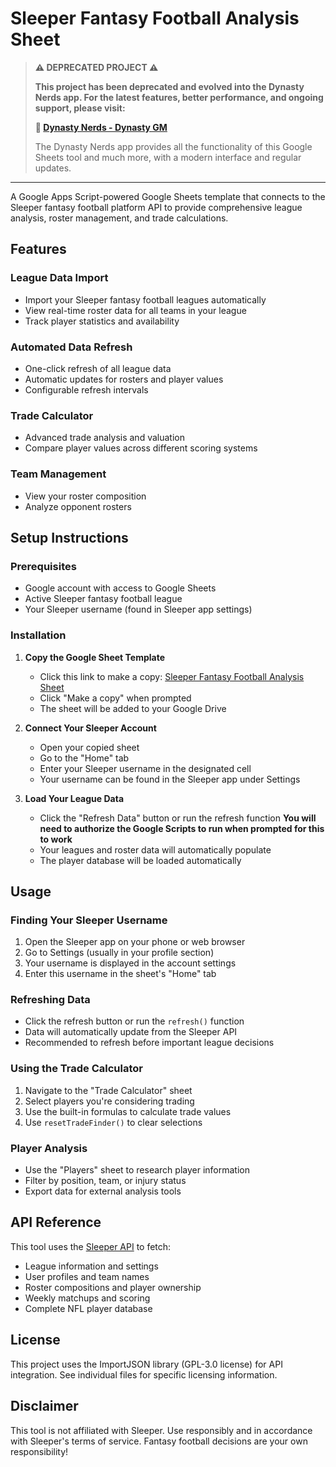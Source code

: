 # Sleeper Fantasy Football Analysis Sheet

> **⚠️ DEPRECATED PROJECT ⚠️**
> 
> **This project has been deprecated and evolved into the Dynasty Nerds app. For the latest features, better performance, and ongoing support, please visit:**
> 
> **🚀 [Dynasty Nerds - Dynasty GM](https://www.dynastynerds.com/dynasty-gm-landing/)**
> 
> The Dynasty Nerds app provides all the functionality of this Google Sheets tool and much more, with a modern interface and regular updates.

---

A Google Apps Script-powered Google Sheets template that connects to the Sleeper fantasy football platform API to provide comprehensive league analysis, roster management, and trade calculations.

## Features

### **League Data Import**
- Import your Sleeper fantasy football leagues automatically
- View real-time roster data for all teams in your league
- Track player statistics and availability

### **Automated Data Refresh**
- One-click refresh of all league data
- Automatic updates for rosters and player values
- Configurable refresh intervals

### **Trade Calculator**
- Advanced trade analysis and valuation
- Compare player values across different scoring systems

### **Team Management**
- View your roster composition
- Analyze opponent rosters

## Setup Instructions

### Prerequisites
- Google account with access to Google Sheets
- Active Sleeper fantasy football league
- Your Sleeper username (found in Sleeper app settings)

### Installation

1. **Copy the Google Sheet Template**
   - Click this link to make a copy: [Sleeper Fantasy Football Analysis Sheet](https://docs.google.com/spreadsheets/d/11brRnpj0p7nmMmT-OvnL1NhLPiRFfgWHnNRbXfUgoxw/copy)
   - Click "Make a copy" when prompted
   - The sheet will be added to your Google Drive

2. **Connect Your Sleeper Account**
   - Open your copied sheet
   - Go to the "Home" tab
   - Enter your Sleeper username in the designated cell
   - Your username can be found in the Sleeper app under Settings

3. **Load Your League Data**
   - Click the "Refresh Data" button or run the refresh function
   **You will need to authorize the Google Scripts to run when prompted for this to work**
   - Your leagues and roster data will automatically populate
   - The player database will be loaded automatically

## Usage

### Finding Your Sleeper Username
1. Open the Sleeper app on your phone or web browser
2. Go to Settings (usually in your profile section)
3. Your username is displayed in the account settings
4. Enter this username in the sheet's "Home" tab

### Refreshing Data
- Click the refresh button or run the `refresh()` function
- Data will automatically update from the Sleeper API
- Recommended to refresh before important league decisions

### Using the Trade Calculator
1. Navigate to the "Trade Calculator" sheet
2. Select players you're considering trading
3. Use the built-in formulas to calculate trade values
4. Use `resetTradeFinder()` to clear selections

### Player Analysis
- Use the "Players" sheet to research player information
- Filter by position, team, or injury status
- Export data for external analysis tools

## API Reference

This tool uses the [Sleeper API](https://docs.sleeper.com/) to fetch:
- League information and settings
- User profiles and team names
- Roster compositions and player ownership
- Weekly matchups and scoring
- Complete NFL player database

## License

This project uses the ImportJSON library (GPL-3.0 license) for API integration. See individual files for specific licensing information.

## Disclaimer

This tool is not affiliated with Sleeper. Use responsibly and in accordance with Sleeper's terms of service. Fantasy football decisions are your own responsibility!
